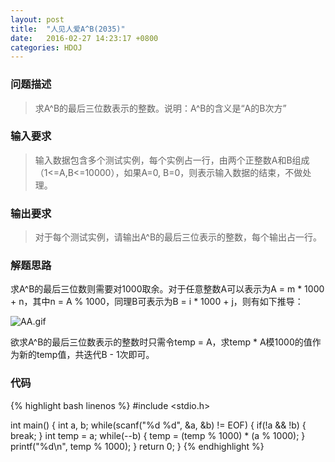 ```yaml
---
layout: post
title:  "人见人爱A^B(2035)"
date:   2016-02-27 14:23:17 +0800
categories: HDOJ
---
```

### __问题描述__
> 求A^B的最后三位数表示的整数。说明：A^B的含义是“A的B次方”

### __输入要求__
> 输入数据包含多个测试实例，每个实例占一行，由两个正整数A和B组成（1<=A,B<=10000），如果A=0, B=0，则表示输入数据的结束，不做处理。

### __输出要求__
> 对于每个测试实例，请输出A^B的最后三位表示的整数，每个输出占一行。

### __解题思路__
求A^B的最后三位数则需要对1000取余。对于任意整数A可以表示为A = m * 1000 + n，其中n = A % 1000，同理B可表示为B = i * 1000 + j，则有如下推导：

![AA.gif](https://ooo.0o0.ooo/2016/03/12/56e4dcadd4bd0.gif)

欲求A^B的最后三位数表示的整数时只需令temp = A，求temp * A模1000的值作为新的temp值，共迭代B - 1次即可。

### __代码__
{% highlight bash linenos %}
#include <stdio.h>

int main()
{
    int a, b;
    while(scanf("%d %d", &a, &b) != EOF)
    {
        if(!a && !b)
        {
            break;
        }
        int temp = a;
        while(--b)
        {
            temp = (temp % 1000) * (a % 1000);
        }
        printf("%d\n", temp % 1000);
    }
    return 0;
}
{% endhighlight %}
